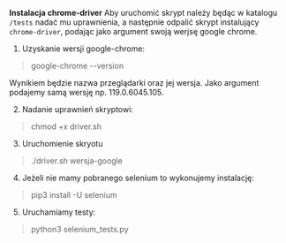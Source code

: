 **Instalacja chrome-driver**
Aby uruchomić skrypt należy będąc w katalogu `/tests` nadać mu uprawnienia, a następnie odpalić skrypt instalujący `chrome-driver`, podając jako argument swoją werjsę google chrome. 

1. Uzyskanie wersji google-chrome:
> google-chrome --version

Wynikiem będzie nazwa przeglądarki oraz jej wersja. Jako argument podajemy samą wersję np. 119.0.6045.105.

2. Nadanie uprawnień skryptowi:
> chmod +x driver.sh
3. Uruchomienie skryotu
> ./driver.sh wersja-google 
4. Jeżeli nie mamy pobranego selenium to wykonujemy instalację:
> pip3 install -U selenium
5. Uruchamiamy testy:
> python3 selenium_tests.py